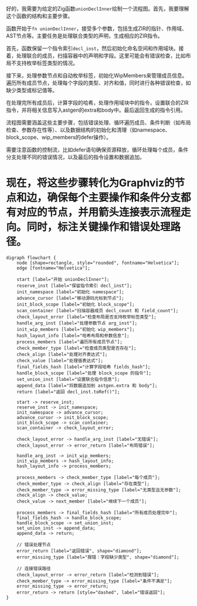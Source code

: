 好的，我需要为给定的Zig函数`unionDeclInner`绘制一个流程图。首先，我要理解这个函数的结构和主要步骤。

函数开始于`fn unionDeclInner`，接受多个参数，包括生成ZIR的指针、作用域、AST节点等。主要任务是处理联合类型的声明，生成相应的ZIR指令。

首先，函数保留一个指令索引`decl_inst`，然后初始化命名空间和作用域块。接着，处理联合的成员，扫描容器中的声明和字段。这里可能会有错误检查，比如布局不支持枚举标签类型的情况。

接下来，处理参数节点和自动枚举标签，初始化WipMembers来管理成员信息。遍历所有成员节点，处理每个字段的类型、对齐和值，同时进行各种错误检查，如缺少类型或标记值等。

在处理完所有成员后，计算字段的哈希，处理作用域块中的指令，设置联合的ZIR指令，并将相关信息写入astgen的extra和body中。最后返回生成的指令引用。

流程图需要涵盖这些主要步骤，包括错误处理、循环遍历成员、条件判断（如布局检查、参数存在性等）、以及数据结构的初始化和清理（如namespace、block_scope、wip_members的defer操作）。

需要注意函数的控制流，比如defer语句确保资源释放，循环处理每个成员，条件分支处理不同的错误情况，以及最后的指令设置和数据追加。

现在，将这些步骤转化为Graphviz的节点和边，确保每个主要操作和条件分支都有对应的节点，并用箭头连接表示流程走向。同时，标注关键操作和错误处理路径。
================================================
```graphviz
digraph flowchart {
    node [shape=rectangle, style="rounded", fontname="Helvetica"];
    edge [fontname="Helvetica"];

    start [label="开始 unionDeclInner"];
    reserve_inst [label="保留指令索引 decl_inst"];
    init_namespace [label="初始化 namespace"];
    advance_cursor [label="移动源码光标到节点"];
    init_block_scope [label="初始化 block_scope"];
    scan_container [label="扫描容器成员 decl_count 和 field_count"];
    check_layout_error [label="检查布局是否支持枚举标签类型"];
    handle_arg_inst [label="处理参数节点 arg_inst"];
    init_wip_members [label="初始化 wip_members"];
    hash_layout_info [label="哈希布局和参数信息"];
    process_members [label="遍历所有成员节点"];
    check_member_type [label="检查成员类型是否存在"];
    check_align [label="处理对齐表达式"];
    check_value [label="处理值表达式"];
    final_fields_hash [label="计算字段哈希 fields_hash"];
    handle_block_scope [label="处理 block_scope 的指令"];
    set_union_inst [label="设置联合指令信息"];
    append_data [label="将数据追加到 astgen.extra 和 body"];
    return [label="返回 decl_inst.toRef()"];

    start -> reserve_inst;
    reserve_inst -> init_namespace;
    init_namespace -> advance_cursor;
    advance_cursor -> init_block_scope;
    init_block_scope -> scan_container;
    scan_container -> check_layout_error;

    check_layout_error -> handle_arg_inst [label="无错误"];
    check_layout_error -> error_return [label="布局错误"];

    handle_arg_inst -> init_wip_members;
    init_wip_members -> hash_layout_info;
    hash_layout_info -> process_members;

    process_members -> check_member_type [label="每个成员"];
    check_member_type -> check_align [label="存在类型"];
    check_member_type -> error_missing_type [label="无类型且无参数"];
    check_align -> check_value;
    check_value -> next_member [label="继续下一个成员"];

    process_members -> final_fields_hash [label="所有成员处理完毕"];
    final_fields_hash -> handle_block_scope;
    handle_block_scope -> set_union_inst;
    set_union_inst -> append_data;
    append_data -> return;

    // 错误处理节点
    error_return [label="返回错误", shape="diamond"];
    error_missing_type [label="报错：字段缺少类型", shape="diamond"];

    // 连接错误路径
    check_layout_error -> error_return [label="检测到错误"];
    check_member_type -> error_missing_type [label="条件不满足"];
    error_missing_type -> error_return;
    error_return -> return [style="dashed", label="错误返回"];
}
```